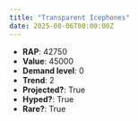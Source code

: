 ```yaml
---
title: "Transparent Icephones"
date: 2025-08-06T00:00:00Z
---
```

- **RAP**: 42750
- **Value**: 45000
- **Demand level**: 0
- **Trend**: 2
- **Projected?**: True
- **Hyped?**: True
- **Rare?**: True
